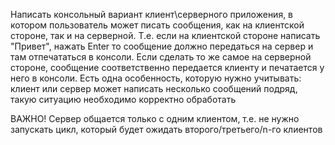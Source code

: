 Написать консольный вариант клиент\серверного приложения, в котором пользователь может писать сообщения, как на клиентской стороне, так и на серверной. Т.е. если на клиентской стороне написать "Привет", нажать Enter то сообщение должно передаться на сервер и там отпечататься в консоли. Если сделать то же самое на серверной стороне, сообщение соответственно передается клиенту и печатается у него в консоли. Есть одна особенность, которую нужно учитывать: клиент или сервер может написать несколько сообщений подряд, такую ситуацию необходимо корректно обработать

ВАЖНО! Сервер общается только с одним клиентом, т.е. не нужно запускать цикл, который будет ожидать второго/третьего/n-го клиентов
